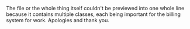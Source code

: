 The file or the whole thing itself couldn't be previewed into one whole line because it contains multiple classes, each being important for the billing system for work. Apologies and thank you.
